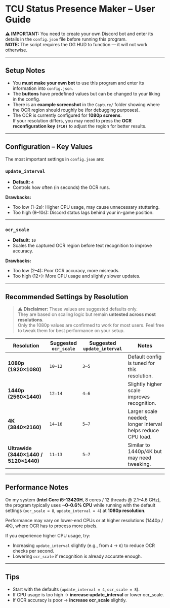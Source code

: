 # TCU Status Presence Maker – User Guide

⚠️ **IMPORTANT:** You need to create your own Discord bot and enter its details in the `config.json` file before running this program.  
**NOTE:** The script requires the OG HUD to function — it will not work otherwise.

---

## Setup Notes

- You **must make your own bot** to use this program and enter its information into `config.json`.
- The **buttons** have predefined values but can be changed to your liking in the config.
- There is an **example screenshot** in the `Capture/` folder showing where the OCR region should roughly be (for debugging purposes).
- The OCR is currently configured for **1080p screens**.  
  If your resolution differs, you may need to press the **OCR reconfiguration key `(F10)`** to adjust the region for better results.

---

## Configuration – Key Values

The most important settings in `config.json` are:

### `update_interval`
- **Default:** `4`
- Controls how often (in seconds) the OCR runs.

**Drawbacks:**
- Too low (1–2s): Higher CPU usage, may cause unnecessary stuttering.
- Too high (8–10s): Discord status lags behind your in-game position.

---

### `ocr_scale`
- **Default:** `10`
- Scales the captured OCR region before text recognition to improve accuracy.

**Drawbacks:**
- Too low (2–4): Poor OCR accuracy, more misreads.
- Too high (12+): More CPU usage and slightly slower updates.

---

## Recommended Settings by Resolution  

> ⚠️ **Disclaimer:** These values are suggested defaults only.  
> They are based on scaling logic but remain **untested across most resolutions**.  
> Only the 1080p values are confirmed to work for most users. Feel free to tweak them for best performance on your setup.  

| Resolution      | Suggested `ocr_scale` | Suggested `update_interval` | Notes |
|-----------------|------------------------|-----------------------------|-------|
| **1080p (1920×1080)** | `10–12`  | `3–5` | Default config is tuned for this resolution. |
| **1440p (2560×1440)** | `12–14` | `4–6` | Slightly higher scale improves recognition. |
| **4K (3840×2160)**   | `14–16` | `5–7` | Larger scale needed; longer interval helps reduce CPU load. |
| **Ultrawide (3440×1440 / 5120×1440)** | `11–13` | `5–7` | Similar to 1440p/4K but may need tweaking. |

---

## Performance Notes

On my system (**Intel Core i5-13420H**, 8 cores / 12 threads @ 2.1–4.6 GHz), the program typically uses **~0–0.6% CPU** while running with the default settings (`ocr_scale = 8`, `update_interval = 4`) at **1080p resolution**.  

Performance may vary on lower-end CPUs or at higher resolutions (1440p / 4K), where OCR has to process more pixels.

If you experience higher CPU usage, try:  
- Increasing `update_interval` slightly (e.g., from `4` → `6`) to reduce OCR checks per second.  
- Lowering `ocr_scale` if recognition is already accurate enough.

---

## Tips
- Start with the defaults (`update_interval = 4`, `ocr_scale = 8`).
- If CPU usage is too high → **increase update_interval** or lower ocr_scale.  
- If OCR accuracy is poor → **increase ocr_scale** slightly.  
